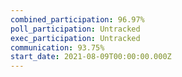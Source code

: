```yaml
---
combined_participation: 96.97%
poll_participation: Untracked
exec_participation: Untracked
communication: 93.75%
start_date: 2021-08-09T00:00:00.000Z
---
```

